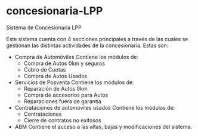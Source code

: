 # concesionaria-LPP
 Sistema de Concesionaria LPP

Este sistema cuenta con 4 secciones principales a través de las cuales se gestionan las distintas actividades de la concesionaria.
Estas son:
- Compra de Automóviles
   Contiene los módulos de:
   - Compra de Autos 0km y seguros
   - Cobro de Cuotas
   - Compra de Autos Usados
- Servicios de Posventa
   Contiene los módulos de:
   - Reparación de Autos 0km
   - Compra de accesorios para Autos
   - Reparaciones fuera de garantía
- Contrataciones de automóviles usados
   Contiene los módulos de:
   - Contrataciones
   - Cierre de contratos no exitosos
- ABM
  Contiene el acceso a las altas, bajas y modificaciones del sistema.  
